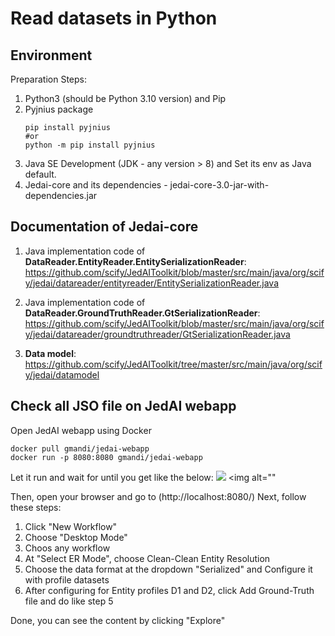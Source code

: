 # Read datasets in Python

## Environment
Preparation Steps:
  1. Python3 (should be Python 3.10 version) and Pip
  2. Pyjnius package
     ```
     pip install pyjnius
     #or
     python -m pip install pyjnius
     ```
 3. Java SE Development (JDK - any version > 8) and Set its env as Java default.
 4. Jedai-core and its dependencies - jedai-core-3.0-jar-with-dependencies.jar
 
 ## Documentation of Jedai-core
 
 1. Java implementation code of **DataReader.EntityReader.EntitySerializationReader**:
 https://github.com/scify/JedAIToolkit/blob/master/src/main/java/org/scify/jedai/datareader/entityreader/EntitySerializationReader.java
 
 2. Java implementation code of **DataReader.GroundTruthReader.GtSerializationReader**:
 https://github.com/scify/JedAIToolkit/blob/master/src/main/java/org/scify/jedai/datareader/groundtruthreader/GtSerializationReader.java
 
 3. **Data model**: https://github.com/scify/JedAIToolkit/tree/master/src/main/java/org/scify/jedai/datamodel
 
## Check all JSO file on JedAI webapp
Open JedAI webapp using Docker
```
docker pull gmandi/jedai-webapp
docker run -p 8080:8080 gmandi/jedai-webapp
```
Let it run and wait for until you get like the below:
![ ](https://drive.google.com/file/d/12lhwDkge-WRRUwBERJpeMahIMalzUlKO/view?usp=share_link)
<picture>
  <source media="" srcset="(https://drive.google.com/file/d/12lhwDkge-WRRUwBERJpeMahIMalzUlKO/view?usp=share_link">
  <img alt=""
</picture>
 
Then, open your browser and go to (http://localhost:8080/)
Next, follow these steps:
  1. Click "New Workflow"
  2. Choose "Desktop Mode"
  3. Choos any workflow
  4. At "Select ER Mode", choose Clean-Clean Entity Resolution
  5. Choose the data format at the dropdown "Serialized" and Configure it with profile datasets
  6. After configuring for Entity profiles D1 and D2, click Add Ground-Truth file and do like step 5

Done, you can see the content by clicking "Explore"
